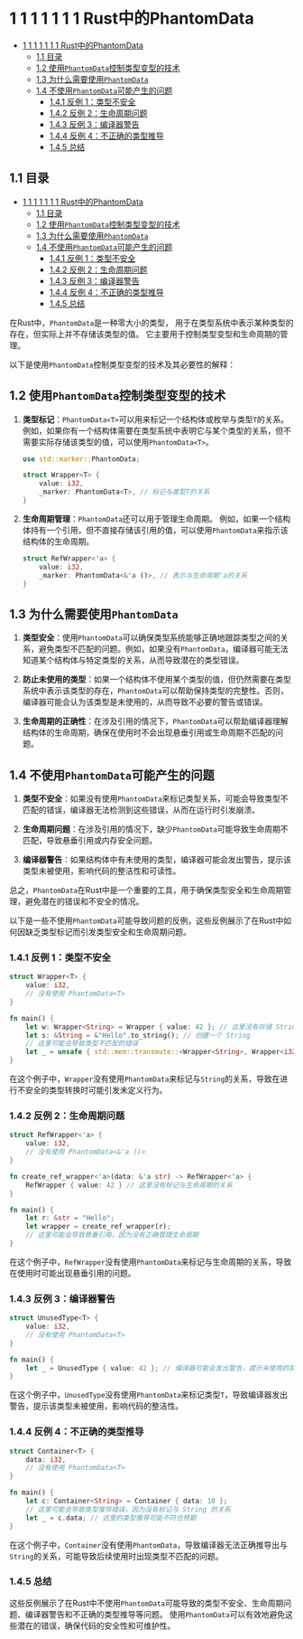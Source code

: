# 1 1 1 1 1 1 1 Rust中的PhantomData

<!-- TOC START -->
- [1 1 1 1 1 1 1 Rust中的PhantomData](#1-1-1-1-1-1-1-rust中的phantomdata)
  - [1.1 目录](#11-目录)
  - [1.2 使用`PhantomData`控制类型变型的技术](#12-使用phantomdata控制类型变型的技术)
  - [1.3 为什么需要使用`PhantomData`](#13-为什么需要使用phantomdata)
  - [1.4 不使用`PhantomData`可能产生的问题](#14-不使用phantomdata可能产生的问题)
    - [1.4.1 反例 1：类型不安全](#141-反例-1类型不安全)
    - [1.4.2 反例 2：生命周期问题](#142-反例-2生命周期问题)
    - [1.4.3 反例 3：编译器警告](#143-反例-3编译器警告)
    - [1.4.4 反例 4：不正确的类型推导](#144-反例-4不正确的类型推导)
    - [1.4.5 总结](#145-总结)
<!-- TOC END -->

## 1.1 目录

- [1 1 1 1 1 1 1 Rust中的PhantomData](#1-1-1-1-1-1-1-rust中的phantomdata)
  - [1.1 目录](#11-目录)
  - [1.2 使用`PhantomData`控制类型变型的技术](#12-使用phantomdata控制类型变型的技术)
  - [1.3 为什么需要使用`PhantomData`](#13-为什么需要使用phantomdata)
  - [1.4 不使用`PhantomData`可能产生的问题](#14-不使用phantomdata可能产生的问题)
    - [1.4.1 反例 1：类型不安全](#141-反例-1类型不安全)
    - [1.4.2 反例 2：生命周期问题](#142-反例-2生命周期问题)
    - [1.4.3 反例 3：编译器警告](#143-反例-3编译器警告)
    - [1.4.4 反例 4：不正确的类型推导](#144-反例-4不正确的类型推导)
    - [1.4.5 总结](#145-总结)

在Rust中，`PhantomData`是一种零大小的类型，
用于在类型系统中表示某种类型的存在，但实际上并不存储该类型的值。
它主要用于控制类型变型和生命周期的管理。

以下是使用`PhantomData`控制类型变型的技术及其必要性的解释：

## 1.2 使用`PhantomData`控制类型变型的技术

1. **类型标记**：`PhantomData<T>`可以用来标记一个结构体或枚举与类型`T`的关系。
   例如，如果你有一个结构体需要在类型系统中表明它与某个类型的关系，但不需要实际存储该类型的值，可以使用`PhantomData<T>`。

   ```rust
   use std::marker::PhantomData;

   struct Wrapper<T> {
       value: i32,
       _marker: PhantomData<T>, // 标记与类型T的关系
   }
   ```

2. **生命周期管理**：`PhantomData`还可以用于管理生命周期。
   例如，如果一个结构体持有一个引用，但不直接存储该引用的值，可以使用`PhantomData`来指示该结构体的生命周期。

   ```rust
   struct RefWrapper<'a> {
       value: i32,
       _marker: PhantomData<&'a ()>, // 表示与生命周期'a的关系
   }
   ```

## 1.3 为什么需要使用`PhantomData`

1. **类型安全**：使用`PhantomData`可以确保类型系统能够正确地跟踪类型之间的关系，避免类型不匹配的问题。例如，如果没有`PhantomData`，编译器可能无法知道某个结构体与特定类型的关系，从而导致潜在的类型错误。

2. **防止未使用的类型**：如果一个结构体不使用某个类型的值，但仍然需要在类型系统中表示该类型的存在，`PhantomData`可以帮助保持类型的完整性。否则，编译器可能会认为该类型是未使用的，从而导致不必要的警告或错误。

3. **生命周期的正确性**：在涉及引用的情况下，`PhantomData`可以帮助编译器理解结构体的生命周期，确保在使用时不会出现悬垂引用或生命周期不匹配的问题。

## 1.4 不使用`PhantomData`可能产生的问题

1. **类型不安全**：如果没有使用`PhantomData`来标记类型关系，可能会导致类型不匹配的错误，编译器无法检测到这些错误，从而在运行时引发崩溃。

2. **生命周期问题**：在涉及引用的情况下，缺少`PhantomData`可能导致生命周期不匹配，导致悬垂引用或内存安全问题。

3. **编译器警告**：如果结构体中有未使用的类型，编译器可能会发出警告，提示该类型未被使用，影响代码的整洁性和可读性。

总之，`PhantomData`在Rust中是一个重要的工具，用于确保类型安全和生命周期管理，避免潜在的错误和不安全的情况。

以下是一些不使用`PhantomData`可能导致问题的反例，这些反例展示了在Rust中如何因缺乏类型标记而引发类型安全和生命周期问题。

### 1.4.1 反例 1：类型不安全

```rust
struct Wrapper<T> {
    value: i32,
    // 没有使用 PhantomData<T>
}

fn main() {
    let w: Wrapper<String> = Wrapper { value: 42 }; // 这里没有存储 String 类型
    let s: &String = &"Hello".to_string(); // 创建一个 String
    // 这里可能会导致类型不匹配的错误
    let _ = unsafe { std::mem::transmute::<Wrapper<String>, Wrapper<i32>>(w) }; // 不安全的类型转换
}

```

在这个例子中，`Wrapper`没有使用`PhantomData`来标记与`String`的关系，导致在进行不安全的类型转换时可能引发未定义行为。

### 1.4.2 反例 2：生命周期问题

```rust
struct RefWrapper<'a> {
    value: i32,
    // 没有使用 PhantomData<&'a ()>
}

fn create_ref_wrapper<'a>(data: &'a str) -> RefWrapper<'a> {
    RefWrapper { value: 42 } // 这里没有标记与生命周期的关系
}

fn main() {
    let r: &str = "Hello";
    let wrapper = create_ref_wrapper(r);
    // 这里可能会导致悬垂引用，因为没有正确管理生命周期
}

```

在这个例子中，`RefWrapper`没有使用`PhantomData`来标记与生命周期的关系，导致在使用时可能出现悬垂引用的问题。

### 1.4.3 反例 3：编译器警告

```rust
struct UnusedType<T> {
    value: i32,
    // 没有使用 PhantomData<T>
}

fn main() {
    let _ = UnusedType { value: 42 }; // 编译器可能会发出警告，提示未使用的类型
}

```

在这个例子中，`UnusedType`没有使用`PhantomData`来标记类型`T`，导致编译器发出警告，提示该类型未被使用，影响代码的整洁性。

### 1.4.4 反例 4：不正确的类型推导

```rust
struct Container<T> {
    data: i32,
    // 没有使用 PhantomData<T>
}

fn main() {
    let c: Container<String> = Container { data: 10 };
    // 这里可能会导致类型推导错误，因为没有标记与 String 的关系
    let _ = c.data; // 这里的类型推导可能不符合预期
}

```

在这个例子中，`Container`没有使用`PhantomData`，导致编译器无法正确推导出与`String`的关系，可能导致后续使用时出现类型不匹配的问题。

### 1.4.5 总结

这些反例展示了在Rust中不使用`PhantomData`可能导致的类型不安全、生命周期问题、编译器警告和不正确的类型推导等问题。
使用`PhantomData`可以有效地避免这些潜在的错误，确保代码的安全性和可维护性。
